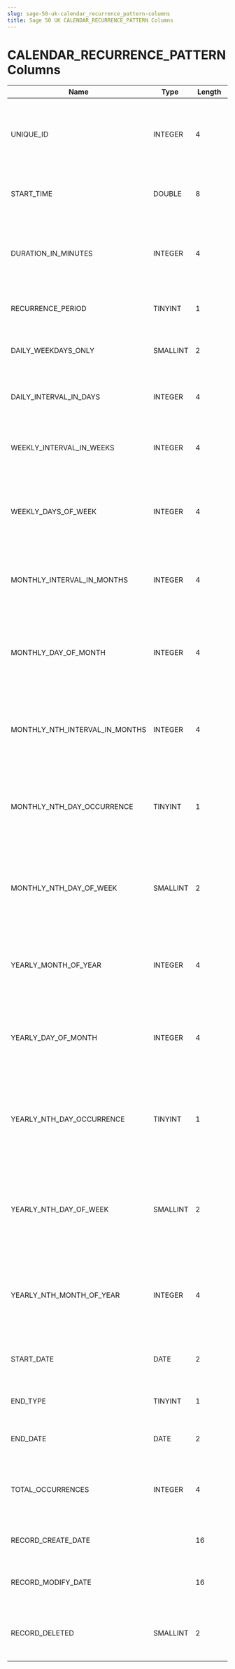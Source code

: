 ```yaml
---
slug: sage-50-uk-calendar_recurrence_pattern-columns
title: Sage 50 UK CALENDAR_RECURRENCE_PATTERN Columns
---
```

# CALENDAR_RECURRENCE_PATTERN Columns

| Name | Type  |  Length | Precision  |  Notes  | Example |
| --- | --- | --- | --- | --- | --- |
| UNIQUE_ID | INTEGER | 4 | 10 | The unique identifier of this calendar event recurrence (an internal number) | 1 |
| START_TIME | DOUBLE | 8 | 15 | The time of day at which the recurring event begins | 0.375 |
| DURATION_IN_MINUTES | INTEGER | 4 | 10 | The duration of a single instance of the recurring event e.g. a meeting that lasts 30 | 30 |
| RECURRENCE_PERIOD | TINYINT | 1 | 3 | The type of period over which the event recurs | 4 |
| DAILY_WEEKDAYS_ONLY | SMALLINT | 2 | 5 | Should the event recur on weekdays only? | 0 |
| DAILY_INTERVAL_IN_DAYS | INTEGER | 4 | 10 | The 'every N days' option for a Daily recurrence period | 0 |
| WEEKLY_INTERVAL_IN_WEEKS | INTEGER | 4 | 10 | The 'every N weeks' option for a Weekly recurrence period | 0 |
| WEEKLY_DAYS_OF_WEEK | INTEGER | 4 | 10 | The days on which the event will recur, when using the Weekly recurrence period | 0 |
| MONTHLY_INTERVAL_IN_MONTHS | INTEGER | 4 | 10 | The 'every N months' setting, when using the Monthly recurrence period | 0 |
| MONTHLY_DAY_OF_MONTH | INTEGER | 4 | 10 | The (numeric) day of the month on which the event recurs, when using the Monthly | 0 |
| MONTHLY_NTH_INTERVAL_IN_MONTHS | INTEGER | 4 | 10 | The 'every N months' setting, when using the MonthlyNth recurrence period | 1 |
| MONTHLY_NTH_DAY_OCCURRENCE | TINYINT | 1 | 3 | The Nth whateverday of every month, when using the MonthlyNth recurrence period | 1 |
| MONTHLY_NTH_DAY_OF_WEEK | SMALLINT | 2 | 5 | The Nth whateverday of every month, when using the MonthlyNth recurrence period | 2 |
| YEARLY_MONTH_OF_YEAR | INTEGER | 4 | 10 | The month in which the event recurs, when using the Yearly recurrence period | 0 |
| YEARLY_DAY_OF_MONTH | INTEGER | 4 | 10 | The Nth day of the month in which the event recurs, when using the Yearly recurrence | 0 |
| YEARLY_NTH_DAY_OCCURRENCE | TINYINT | 1 | 3 | The Nth (e.g. first, last) whateverday of the month, when using the YearlyNth recurrence | 0 |
| YEARLY_NTH_DAY_OF_WEEK | SMALLINT | 2 | 5 | The day (Monday, Tuesday, etc.) on which the event recurs, when using the YearlyNth | 0 |
| YEARLY_NTH_MONTH_OF_YEAR | INTEGER | 4 | 10 | The month in which the event recurs, when using the YearlyNth recurrence period | 0 |
| START_DATE | DATE | 2 | 10 | The date of the first event in this recurrence pattern | 05/08/2078 00:00:00 |
| END_TYPE | TINYINT | 1 | 3 | The way in which this recurrence ends | 2 |
| END_DATE | DATE | 2 | 10 | The date of the final event in this recurrence | 05/08/2078 00:00:00 |
| TOTAL_OCCURRENCES | INTEGER | 4 | 10 | The number of occurrences after which this recurrence will end | 1 |
| RECORD_CREATE_DATE |  | 16 | 0 | Date and time when the record was created. | 27/04/2010 17:16:58 |
| RECORD_MODIFY_DATE |  | 16 | 0 | Date and time when the record was modified. | 04/08/2017 14:18:54 |
| RECORD_DELETED | SMALLINT | 2 | 5 | Flag denoting if the record has been deleted or not. | -8192 |
